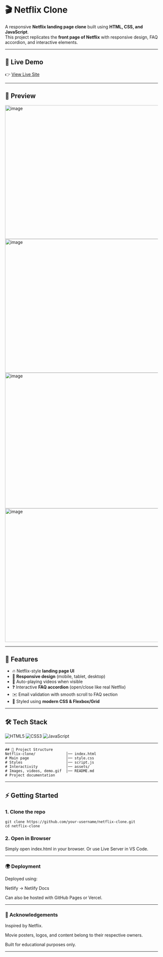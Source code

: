 # 🎬 Netflix Clone

A responsive **Netflix landing page clone** built using **HTML, CSS, and JavaScript**.  
This project replicates the **front page of Netflix** with responsive design, FAQ accordion, and interactive elements.

---

## 🚀 Live Demo
👉 [View Live Site](https://leafy-starburst-c8bce1.netlify.app/)  


---

## 📸  Preview  
<img width="926" height="439" alt="image" src="https://github.com/user-attachments/assets/0638dc4a-bd40-4329-9ed3-b0ebfed20d0e" />

<img width="929" height="439" alt="image" src="https://github.com/user-attachments/assets/e802050a-8b85-41dd-a312-eb7b8ced8dee" />

<img width="928" height="445" alt="image" src="https://github.com/user-attachments/assets/f3ba7b9d-5bd7-4d6d-aa7a-4686d88058ce" />

<img width="917" height="439" alt="image" src="https://github.com/user-attachments/assets/d6836630-f3f6-408e-9279-4834bd686e26" />

---



## 📌 Features


- 🔥 Netflix-style **landing page UI**
- 📱 **Responsive design** (mobile, tablet, desktop)
- 🎥 Auto-playing videos when visible
- ❓ Interactive **FAQ accordion** (open/close like real Netflix)
- ✉️ Email validation with smooth scroll to FAQ section
- 🎨 Styled using **modern CSS & Flexbox/Grid**

---

## 🛠️ Tech Stack
![HTML5](https://img.shields.io/badge/HTML5-E34F26?style=for-the-badge&logo=html5&logoColor=white)
![CSS3](https://img.shields.io/badge/CSS3-1572B6?style=for-the-badge&logo=css3&logoColor=white)
![JavaScript](https://img.shields.io/badge/JavaScript-F7DF1E?style=for-the-badge&logo=javascript&logoColor=black)

---
```
## 📂 Project Structure
Netflix-clone/              │── index.html
# Main page                 │── style.css
# Styles                    │── script.js
# Interactivity             │── assets/
# Images, videos, demo.gif  |── README.md
# Project documentation
```
---
## ⚡ Getting Started

### 1. Clone the repo
```
git clone https://github.com/your-username/netflix-clone.git
cd netflix-clone
```
### 2. Open in Browser

Simply open index.html in your browser.
Or use Live Server in VS Code.


---

### 🌍  Deployment

Deployed using:

Netlify → Netlify Docs

Can also be hosted with GitHub Pages or Vercel.



---

### 🙌 Acknowledgements

Inspired by Netflix.

Movie posters, logos, and content belong to their respective owners.

Built for educational purposes only.



---

